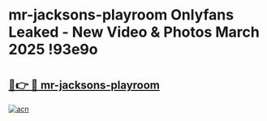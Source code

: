# mr-jacksons-playroom Onlyfans Leaked - New Video & Photos March 2025 !93e9o

# <h2><a href="https://ltfbni.iuczelnia.edu.pl?title=mr-jacksons-playroom&ref=93e9o">🔗👉 🔴 mr-jacksons-playroom</a></h2>

[![acn](https://github.com/user-attachments/assets/0f9c940e-d8b0-45ae-aac7-cd30a18b3e1c)](https://ltfbni.iuczelnia.edu.pl?title=mr-jacksons-playroom&ref=93e9o)

